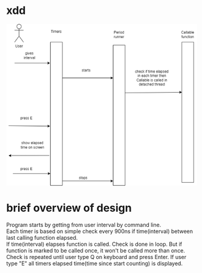 # xdd

![sequence](imgs/sequence.drawio.png)

# brief overview of design

Program starts by getting from user interval by command line.  
Each timer is based on simple check every 900ns if time(interval) between last calling function elapsed.  
If time(interval) elapses function is called.
Check is done in loop. But if function is marked to be called once, it won't be called more than once.
Check is repeated until user type Q on keyboard and press Enter.
If user type "E" all timers elapsed time(time since start counting) is displayed.
